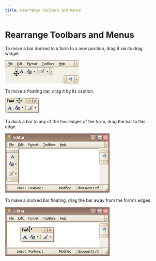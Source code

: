 ```yaml
---
title: Rearrange Toolbars and Menus
---
```

# Rearrange Toolbars and Menus
To move a bar docked to a form to a new position, drag it via its drag widget.

![EU_XtraBars_DragDockedBar](../../../images/img7718.png)

To move a floating bar, drag it by its caption.

![EU_XtraBars_DragFloatingBar](../../../images/img7717.png)

To dock a bar to any of the four edges of the form, drag the bar to this edge.

![EU_XtraBars_4DockControls](../../../images/img7719.png)

To make a docked bar floating, drag the bar away from the form's edges.

![EU_XtraBars_Bar_MakeFloating](../../../images/img7720.png)